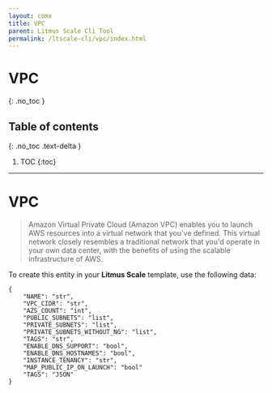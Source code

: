 ```yaml
---
layout: comx
title: VPC
parent: Litmus Scale Cli Tool
permalink: /ltscale-cli/vpc/index.html
---
```

# VPC
{: .no_toc }

## Table of contents
{: .no_toc .text-delta }

1. TOC
{:toc}

---

# VPC
> Amazon Virtual Private Cloud (Amazon VPC) enables you to launch AWS resources into a virtual network that you've defined. This virtual network closely resembles a traditional network that you'd operate in your own data center, with the benefits of using the scalable infrastructure of AWS.

To create this entity in your **Litmus Scale** template, use the following data:
```
{
    "NAME": "str",
    "VPC_CIDR": "str",
    "AZS_COUNT": "int",
    "PUBLIC_SUBNETS": "list",
    "PRIVATE_SUBNETS": "list",
    "PRIVATE_SUBNETS_WITHOUT_NG": "list",
    "TAGS": "str",
    "ENABLE_DNS_SUPPORT": "bool",
    "ENABLE_DNS_HOSTNAMES": "bool",
    "INSTANCE_TENANCY": "str",
    "MAP_PUBLIC_IP_ON_LAUNCH": "bool"
    "TAGS": "JSON"
}
```
<!-- BEGIN_TF_DOCS -->

<!-- END_TF_DOCS -->